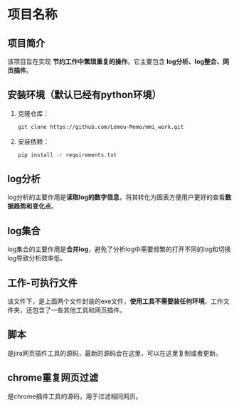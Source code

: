 # 项目名称

## 项目简介
该项目旨在实现 **节约工作中繁琐重复的操作**。它主要包含 **log分析、log整合、网页插件**。

## 安装环境（默认已经有python环境）
1. 克隆仓库：
   ```bash
   git clone https://github.com/Lemou-Memo/mmi_work.git
2. 安装依赖：
   ```bash
   pip install -r requirements.txt
## log分析
  log分析的主要作用是**读取log的数字信息**，将其转化为图表方便用户更好的查看**数据趋势和变化点**。
## log集合
  log集合的主要作用是**合并log**，避免了分析log中需要频繁的打开不同的log和切换log导致分析效率低。
## 工作-可执行文件
  该文件下，是上面两个文件封装的exe文件，**使用工具不需要装任何环境**，工作文件夹，还包含了一些其他工具和网页插件。
## 脚本
  是jira网页插件工具的源码，最新的源码会在这里，可以在这里复制或者更新。
## chrome重复网页过滤
  是chrome插件工具的源码，用于过滤相同网页。
